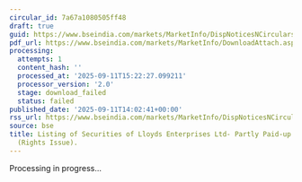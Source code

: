 ```yaml
---
circular_id: 7a67a1080505ff48
draft: true
guid: https://www.bseindia.com/markets/MarketInfo/DispNoticesNCirculars.aspx?Noticeid={C37E9F10-0034-49AE-805B-C0E3EDE9D702}&noticeno=20250911-78&dt=09/11/2025&icount=78&totcount=86&flag=0
pdf_url: https://www.bseindia.com/markets/MarketInfo/DownloadAttach.aspx?id=20250911-78&attachedId=
processing:
  attempts: 1
  content_hash: ''
  processed_at: '2025-09-11T15:22:27.099211'
  processor_version: '2.0'
  stage: download_failed
  status: failed
published_date: '2025-09-11T14:02:41+00:00'
rss_url: https://www.bseindia.com/markets/MarketInfo/DispNoticesNCirculars.aspx?Noticeid={C37E9F10-0034-49AE-805B-C0E3EDE9D702}&noticeno=20250911-78&dt=09/11/2025&icount=78&totcount=86&flag=0
source: bse
title: Listing of Securities of Lloyds Enterprises Ltd- Partly Paid-up Equity Shares
  (Rights Issue).
---
```


Processing in progress...